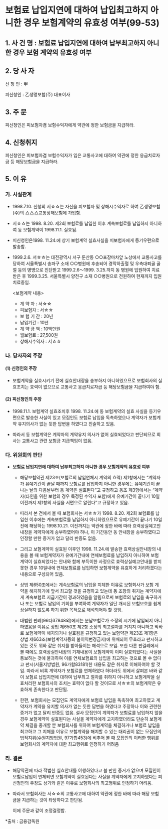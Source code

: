 # 보험료 납입지연에 대하여 납입최고하지 아니한 경우 보험계약의 유효성 여부(99-53)

## 1. 사 건 명 : 보험료 납입지연에 대하여 납부최고하지 아니한 경우 보험 계약의 유효성 여부


## 2. 당 사 자

신 청 인 : 甲 

피신청인 : 乙생명보험(주) 대표이사 


## 3. 주    문

피신청인은 피보험자겸 보험수익자에게 약관에 정한 보험금을 지급하라.


## 4. 신청취지

피신청인은 피보험자겸 보험수익자가 입은 교통사고에 대하여 약관에 정한 응급치료자금 등 해당보험금을 지급하라.


## 5. 이   유

### 가. 사실관계

* 1998.7.10. 신청외 서☆☆는 자신을 피보험자 및 상해시수익자로 하여 乙생명보험(주)의 △△△교통상해보험에 가입함.

* 서☆☆는 1998. 8.20. 제2회 보험료를 납입한 이후 계속보험료를 납입하지 아니하여 동 보험계약이 1998.11.1. 실효됨.

* 피신청인은1998. 11.24.에 상기 보험계약 실효사실을 피보험자에게 등기우편으로 발송함.

* 1999.2.6. 서☆☆는 대전광역시 서구 둔산동 ○○포장마차앞 노상에서 교통사고를 당하여 서울특별시 송파구 소재 ○○병원에 후송되어 경막하출혈 및 우측대퇴골 골절 등의 병명으로 진단받고 1999.2.6～1999. 3.25.까지 동 병원에 입원하여 치료받은 후 1999.3.25. 서울특별시 양천구 소재 ○○병원으로 전원하여 현재까지 입원치료중임.

  <보험계약 내용>  

   - 계   약   자 :  서☆☆                
   - 피보험자 : 서☆☆
   - 보 험  기 간 :    20년                
   - 납입기간 : 10년
   - 계 약  금 액 : 10백만원               
   - 월보험료 : 27,500원
   - 상해시수익자 :  서☆☆


### 나. 당사자의 주장

####  (1) 신청인의 주장

- 보험계약을 실효시키기 전에 실효안내장을 송부하지 아니하였으므로 보험회사의 실효조치는 효력이 없으므로 교통사고 응급치료자급 등 해당보험금을 지급하여야 함.




####  (2) 피신청인의 주장

- 1998.11.1. 보험계약 실효조치후 1998. 11.24.에 동 보험계약의 실효 사실을 등기우편으로 발송한 사실이 있고 모집인도 보험료 납입을 독촉하였으나 계약자가 보험계약 유지의사가 없는 듯한 답변을 하였다고 진술하고 있음.

- 따라서 동 보험계약은 계약자의 계약유지 의사가 없어 실효되었다고 판단되므로 회사는 교통사고 관련 보험금 지급책임이 없음.


### 다. 위원회의 판단

 * **보험료 납입지연에 대하여 납부최고하지 아니한 경우 보험계약의  유효성 여부**

   * 해당보험약관 제23조(보험료의 납입연체시 계약의 효력) 제1항에서는 “계약자가 유예기간이 끝날 때까지 보험료를 납입하지 아니한 경우에는 유예기간이 끝나는 날의 다음날부터 동 계약은 실효된다”고 규정하고 동조 제3항에서는 “계약자(타인을 위한 보험의 경우 특정된 수익자 포함)에게 유예기간이 끝나기 10일 이전까지 제1항의 사실을 서면으로 알린다”고 규정하고 있음.  


   * 따라서 본 건에서 볼 때 보험회사는 서☆☆가 1998. 8.20. 제2회 보험료를 납입한 이후에는 계속보험료를 납입하지 아니하였으므로 유예기간이 끝나기 10일전에 해당하는 1998.10.21. 이전까지는 약관에 정한 바에 따라 효력상실예고안내장을 계약자에게 송부하였어야 하나, 이 기간동안 동 안내장을 송부하였다고 인정할 만한 증거가 없고 달리 반증도 없음.


   * 그리고 보험계약이 실효된 이후인 1998. 11.24.에 발송한 효력상실안내장의 내용을 볼 때 보험계약자가 유예기간내에 연체보험료를 납입하지 아니하여 보험계약이 실효되었다는 안내와 함께 부득이한 사정으로 효력상실예고안내를 받지 못한 경우 10일내에 연체보험료를 납입하면 보험계약을 유효하게 처리하겠다는 내용으로  구성되어 있음. 

   * 상법 제650조에서는 계속보험료의 납입을 지체한 이유로 보험회사가 보험 계약을 해지하기에 앞서 최고할 것을 규정하고 있는데 동 조항의 취지는 계약자에게 계속보험료 지급기간이 경과하였음을 알림으로써 보험료의 납입을 촉구하거나 또는 보험료 납입의 기회를 부여하여 계약자가 일단 개시된 보험보호를 쉽게 상실하지 않도록 하기 위한 목적으로 해석되어야 할 것임. 

   * 대법원 판례(96다37848외)에서는 분납보험료가 소정의 시기에 납입되지 아니하였음을 이유로 상법 제650조 제2항 소정의 최고절차를 거치지 아니하고 막바로 보험계약이 해지되거나 실효됨을 규정하고 있는 보험약관 제23조 제1항은 상법 제663조(보험계약자등의 불이익변경금지)에 위배되어 무효라고 판시하고 있는 것도 위와 같은 취지를 받아들이는 해석으로 보임. 또한 다른 판결례에서 볼 때에도 효력상실안내장의 기재내용이 보험계약이 이미 실효되었다는 사실을 통보하는 것에 불과하여 이를 연체보험료의 납입을 최고하는 것으로 볼 수 없다고 판시(서울지방법원, 96가합83181)한 내용도 같은 취지로 이해하여야 할 것임. 따라서 비록 계약자가 보험료를 연체하였다 하더라도 위에서 살펴본 바와 같이 보험료 납입지연에 대하여 납부최고 절차를 취하지 아니하고 보험계약을 실효처리한 보험회사의 조치는 효력이 없다 할 것이므로 서☆☆의 보험계약은  유효하게 존속한다고 판단됨.

   * 한편, 보험회사는 모집인도 계약자에게 보험료 납입을 독촉하여 최고하였고 계약자가 계약을 유지할 의사가 없는 듯한 답변을 하였다고 주장하나 이와 관련한 증거가 없고 달리 반증도 없음. 설사 모집인이 계약자가 보험료를 납입하지 않을 경우 보험계약이 실효된다는 사실을 계약자에게 고지하였더라도 단순히 보험계약 체결을 중개할 뿐 보험회사를 위하여 보험계약을 체결하거나 보험료 납입을 최고하고 그 지체를 이유로 보험계약을 해지할 수 있는 대리권이 없는 모집인의 법적지위(수원지방법원, 97가합453)에 비추어 볼 때 모집인의 이러한 행위를 보험회사의 계약자에 대한 최고행위로 인정하기 어려움


### 라. 결론

   * 해당약관에 따라 적법한 실효안내를 이행하였다고 볼 만한 증거가 없으며   모집인이 보험료납입이 연체되면 보험계약이 실효된다는 사실을 계약자에게 고지하였다는 피신청인의 주장도 상기와 같은 이유로 보험회사의 최고행위로 인정하기 어려움.

   * 따라서 보험회사는 서☆☆의 교통사고에 대하여 약관에 정한 바에 따라 해당 보험금을 지급하는 것이 타당하다고 판단됨.  

     이에 주문과 같이 조정결정함.

*출처 : 금융감독원